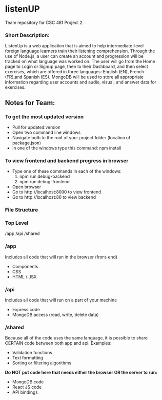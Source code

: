 # listenUP
Team repository for CSC 481 Project 2

### Short Description:
ListenUp is a web application that is aimed to help intermediate-level foreign language learners train their listening comprehension. Through the use of Node.js, a user can create an account and progression will be tracked on what language was worked on. The user will go from the Home page to Login or Signup page, then to their Dashboard, and then select exercises, which are offered in three languages: English (EN), French (FR),and Spanish (ES). MongoDB will be used to store all appropriate information regarding user accounts and audio, visual, and answer data for exercises.


## Notes for Team:

### To get the most updated version
- Pull for updated version
- Open two command line windows
- Navigate both to the root of your project folder (location of package.json)
- In one of the windows type this command:
    npm install

### To view frontend and backend progress in browser
- Type one of these commands in each of the windows:
    1)  npm run debug-backend
    2)  npm run debug-frontend
- Open browser
- Go to http://localhost:8000 to view frontend 
- Go to http://localhost:80 to view backend 

### File Structure

### Top Level
/app
/api
/shared

### /app
Includes all code that will run in the browser (front-end)
- Components
- CSS
- HTML / JSX

### /api
Includes all code that will run on a part of your machine
- Express code
- MongoDB access (read, write, delete data)

### /shared
Because all of the code uses the same language, it is possible to share CERTAIN code between both app and api. Examples:
- Validation functions
- Text formatting
- Sorting or filtering algorithms

**Do NOT put code here that needs either the browser OR the server to run:**

- MongoDB code
- React JS code
- API bindings
